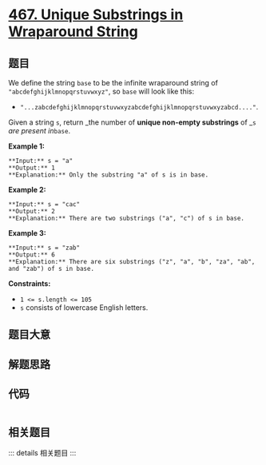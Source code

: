 # [467. Unique Substrings in Wraparound String](https://leetcode.com/problems/unique-substrings-in-wraparound-string)

## 题目

We define the string `base` to be the infinite wraparound string of
`"abcdefghijklmnopqrstuvwxyz"`, so `base` will look like this:

  * `"...zabcdefghijklmnopqrstuvwxyzabcdefghijklmnopqrstuvwxyzabcd...."`.

Given a string `s`, return _the number of **unique non-empty substrings** of
_`s` _are present in_`base`.



**Example 1:**

    
    
    **Input:** s = "a"
    **Output:** 1
    **Explanation:** Only the substring "a" of s is in base.
    

**Example 2:**

    
    
    **Input:** s = "cac"
    **Output:** 2
    **Explanation:** There are two substrings ("a", "c") of s in base.
    

**Example 3:**

    
    
    **Input:** s = "zab"
    **Output:** 6
    **Explanation:** There are six substrings ("z", "a", "b", "za", "ab", and "zab") of s in base.
    



**Constraints:**

  * `1 <= s.length <= 105`
  * `s` consists of lowercase English letters.


## 题目大意

## 解题思路

## 代码

```javascript

```

## 相关题目

::: details 相关题目
:::
